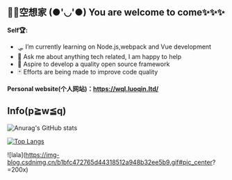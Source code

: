 ## 🐱‍👓空想家 (●'◡'●) You are welcome to come✨✨✨
**Self🏆:** 
- 🛷 I’m currently learning on Node.js,webpack and Vue development
- 💬 Ask me about anything tech related, I am happy to help
- 🧿 Aspire to develop a quality open source framework
- 🃏 Efforts are being made to improve code quality

**Personal website(个人网站)：https://wql.luoqin.ltd/**

## Info(p≧w≦q)

![Anurag's GitHub stats](https://github-readme-stats.vercel.app/api?username=WQL-KXJ&show_icons=true&theme=radical)

[![Top Langs](https://github-readme-stats.vercel.app/api/top-langs/?username=WQL-KXJ&layout=compact&theme=radical)](https://github.com/anuraghazra/github-readme-stats)

![lala](https://img-blog.csdnimg.cn/b1bfc472765d44318512a948b32ee5b9.gif#pic_center? =200x)
